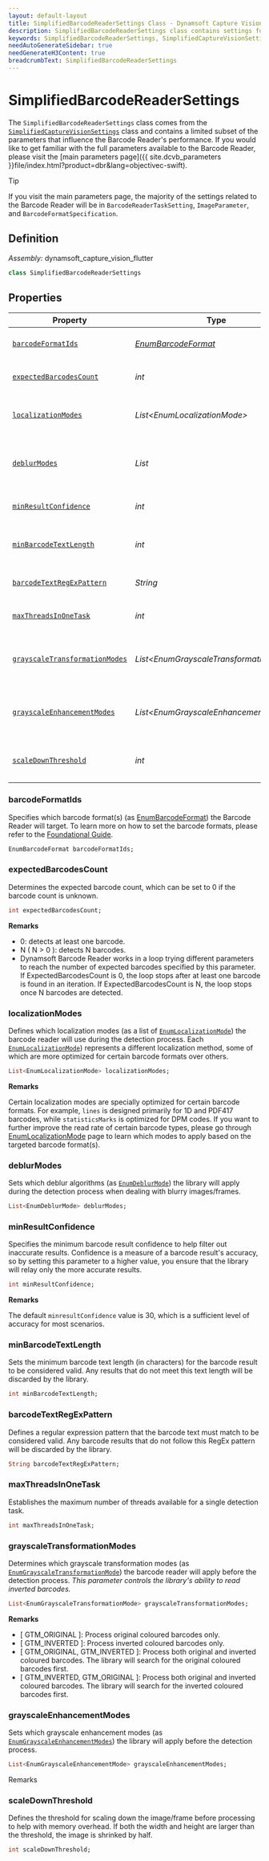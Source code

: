 ```yaml
---
layout: default-layout
title: SimplifiedBarcodeReaderSettings Class - Dynamsoft Capture Vision Flutter Edition
description: SimplifiedBarcodeReaderSettings class contains settings for barcode decoding. It is a sub-parameter of SimplifiedCaptureVisionSettings
keywords: SimplifiedBarcodeReaderSettings, SimplifiedCaptureVisionSettings, inverted barcode, Deblur, localization, expected barcodes count, barcode format, confidence, RegEx pattern, flutter
needAutoGenerateSidebar: true
needGenerateH3Content: true
breadcrumbText: SimplifiedBarcodeReaderSettings
---
```


# SimplifiedBarcodeReaderSettings

The `SimplifiedBarcodeReaderSettings` class comes from the [`SimplifiedCaptureVisionSettings`](./capture-vision-router-lite/simplified-capture-vision-settings.md) class and contains a limited subset of the parameters that influence the Barcode Reader's performance. If you would like to get familiar with the full parameters available to the Barcode Reader, please visit the [main parameters page]({{ site.dcvb_parameters }}file/index.html?product=dbr&lang=objectivec-swift).

> [!TIP]
> If you visit the main parameters page, the majority of the settings related to the Barcode Reader will be in `BarcodeReaderTaskSetting`, `ImageParameter`, and `BarcodeFormatSpecification`.

## Definition

*Assembly:* dynamsoft_capture_vision_flutter

```dart
class SimplifiedBarcodeReaderSettings
```

## Properties

| Property | Type | Description |
|----------|------|-------------|
| [`barcodeFormatIds`](#barcodeformatids) | [*EnumBarcodeFormat*](./enum/barcode-format.md) | Specifies which barcode format(s) the Barcode Reader will target. |
| [`expectedBarcodesCount`](#expectedbarcodescount) | *int* | Determines the expected barcode count, which can be set to 0 if the barcode count is unknown. |
| [`localizationModes`](#localizationmodes) | *List\<EnumLocalizationMode\>* | Defines which localization modes (as [`EnumLocalizationMode`](./enum/localization-mode.md)) the barcode reader will use during the detection process. |
| [`deblurModes`](#deblurmodes) | *List<EnumDeblurMode>* | Sets which deblur algorithms (as [`EnumDeblurMode`](./enum/deblur-mode.md)) the library will apply during the detection process when dealing with blurry images/frames. |
| [`minResultConfidence`](#minresultconfidence) | *int* | Specifies the minimum barcode result confidence to help filter out inaccurate results. |
| [`minBarcodeTextLength`](#minbarcodetextlength) | *int* | Sets the minimum barcode text length (in characters) for the barcode result to be considered valid. |
| [`barcodeTextRegExPattern`](#barcodetextregexpattern) | *String* | Defines a regular expression pattern that the barcode text must match to be considered valid. |
| [`maxThreadsInOneTask`](#maxthreadsinonetask) | *int* | Establishes the maximum number of threads available for a single detection task. |
| [`grayscaleTransformationModes`](#grayscaletransformationmodes) | *List\<EnumGrayscaleTransformationMode\>* | Determines which grayscale transformation modes (as [`EnumGrayscaleTransformationMode`](./enum/grayscale-transformation-mode.md)) the barcode reader will apply before the detection process. |
| [`grayscaleEnhancementModes`](#grayscaleenhancementmodes) | *List\<EnumGrayscaleEnhancementMode\>* | Sets which grayscale enhancement modes (as [`EnumGrayscaleEnhancementModes`](./enum/grayscale-enhancement-mode.md)) the library will apply before the detection process. |
| [`scaleDownThreshold`](#scaledownthreshold) | *int* | Defines the threshold for scaling down the image/frame before processing to help with memory overhead. |

### barcodeFormatIds

Specifies which barcode format(s) (as [EnumBarcodeFormat](./enum/barcode-format.md)) the Barcode Reader will target. To learn more on how to set the barcode formats, please refer to the [Foundational Guide](../foundational-user-guide.md#specify-barcode-formats-and-count). 

```dart
EnumBarcodeFormat barcodeFormatIds;
```

### expectedBarcodesCount

Determines the expected barcode count, which can be set to 0 if the barcode count is unknown.

```dart
int expectedBarcodesCount;
```

**Remarks**

- 0: detects at least one barcode.
- N ( N > 0 ): detects N barcodes.
- Dynamsoft Barcode Reader works in a loop trying different parameters to reach the number of expected barcodes specified by this parameter. If ExpectedBarcodesCount is 0, the loop stops after at least one barcode is found in an iteration. If ExpectedBarcodesCount is N, the loop stops once N barcodes are detected.

### localizationModes

Defines which localization modes (as a list of [`EnumLocalizationMode`](./enum/localization-mode.md)) the barcode reader will use during the detection process. Each [`EnumLocalizationMode`](./enum/localization-mode.md)) represents a different localization method, some of which are more optimized for certain barcode formats over others.

```dart
List<EnumLocalizationMode> localizationModes;
```

**Remarks**

Certain localization modes are specially optimized for certain barcode formats. For example, `lines` is designed primarily for 1D and PDF417 barcodes, while `statisticsMarks` is optimized for DPM codes. If you want to further improve the read rate of certain barcode types, please go through [EnumLocalizationMode](enum/localization-mode.md) page to learn which modes to apply based on the targeted barcode format(s).

### deblurModes

Sets which deblur algorithms (as [`EnumDeblurMode`](./enum/deblur-mode.md)) the library will apply during the detection process when dealing with blurry images/frames.

```dart
List<EnumDeblurMode> deblurModes;
```

### minResultConfidence

Specifies the minimum barcode result confidence to help filter out inaccurate results. Confidence is a measure of a barcode result's accuracy, so by setting this parameter to a higher value, you ensure that the library will relay only the more accurate results.

```dart
int minResultConfidence;
```

**Remarks**

The default `minresultConfidence` value is 30, which is a sufficient level of accuracy for most scenarios.

### minBarcodeTextLength

Sets the minimum barcode text length (in characters) for the barcode result to be considered valid. Any results that do not meet this text length will be discarded by the library.

```dart
int minBarcodeTextLength;
```

### barcodeTextRegExPattern

Defines a regular expression pattern that the barcode text must match to be considered valid. Any barcode results that do not follow this RegEx pattern will be discarded by the library.

```dart
String barcodeTextRegExPattern;
```

### maxThreadsInOneTask

Establishes the maximum number of threads available for a single detection task.

```dart
int maxThreadsInOneTask;
```

### grayscaleTransformationModes

Determines which grayscale transformation modes (as [`EnumGrayscaleTransformationMode`](./enum/grayscale-transformation-mode.md)) the barcode reader will apply before the detection process. *This parameter controls the library's ability to read inverted barcodes.*

```dart
List<EnumGrayscaleTransformationMode> grayscaleTransformationModes;
```

**Remarks**

- [ GTM_ORIGINAL ]: Process original coloured barcodes only.
- [ GTM_INVERTED ]: Process inverted coloured barcodes only.
- [ GTM_ORIGINAL, GTM_INVERTED ]: Process both original and inverted coloured barcodes. The library will search for the original coloured barcodes first.
- [ GTM_INVERTED, GTM_ORIGINAL ]: Process both original and inverted coloured barcodes. The library will search for the inverted coloured barcodes first.

### grayscaleEnhancementModes

Sets which grayscale enhancement modes (as [`EnumGrayscaleEnhancementModes`](./enum/grayscale-enhancement-mode.md)) the library will apply before the detection process.

```dart
List<EnumGrayscaleEnhancementMode> grayscaleEnhancementModes;
```

Remarks



### scaleDownThreshold

Defines the threshold for scaling down the image/frame before processing to help with memory overhead. If both the width and height are larger than the threshold, the image is shrinked by half.

```dart
int scaleDownThreshold;
```
